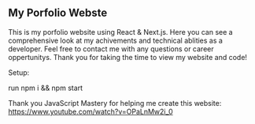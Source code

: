 ## My Porfolio Webste

This is my porfolio website using React & Next.js. Here you can see a comprehensive look at my achivements and technical ablities as a developer. Feel free to contact me with any questions or career oppertunitys. Thank you for taking the time to view my website and code!


Setup:

run npm i && npm start


Thank you JavaScript Mastery for helping me create this website:
https://www.youtube.com/watch?v=OPaLnMw2i_0